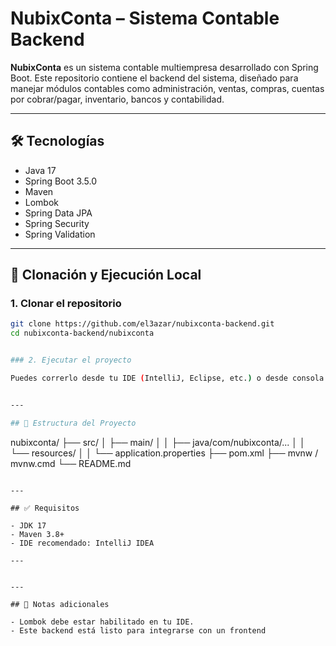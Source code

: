 
# NubixConta – Sistema Contable Backend

**NubixConta** es un sistema contable multiempresa desarrollado con Spring Boot. Este repositorio contiene el backend del sistema, diseñado para manejar módulos contables como administración, ventas, compras, cuentas por cobrar/pagar, inventario, bancos y contabilidad.

---

## 🛠️ Tecnologías

- Java 17
- Spring Boot 3.5.0
- Maven
- Lombok
- Spring Data JPA
- Spring Security
- Spring Validation

---

## 🚀 Clonación y Ejecución Local

### 1. Clonar el repositorio

```bash
git clone https://github.com/el3azar/nubixconta-backend.git
cd nubixconta-backend/nubixconta


### 2. Ejecutar el proyecto

Puedes correrlo desde tu IDE (IntelliJ, Eclipse, etc.) o desde consola.


---

## 📁 Estructura del Proyecto

```
nubixconta/
├── src/
│   ├── main/
│   │   ├── java/com/nubixconta/...
│   │   └── resources/
│   │       └── application.properties
├── pom.xml
├── mvnw / mvnw.cmd
└── README.md
```

---

## ✅ Requisitos

- JDK 17
- Maven 3.8+
- IDE recomendado: IntelliJ IDEA

---


---

## 📌 Notas adicionales

- Lombok debe estar habilitado en tu IDE.
- Este backend está listo para integrarse con un frontend 
